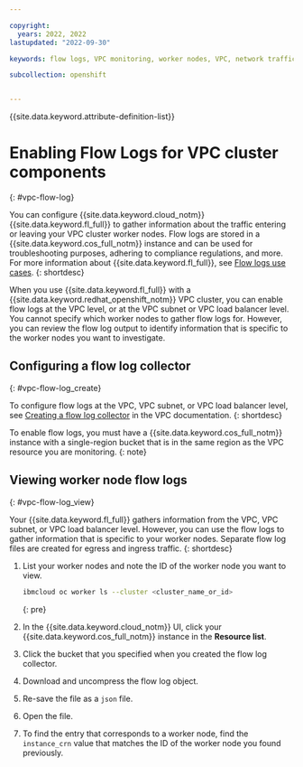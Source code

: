 ```yaml
---

copyright: 
  years: 2022, 2022
lastupdated: "2022-09-30"

keywords: flow logs, VPC monitoring, worker nodes, VPC, network traffic, collector

subcollection: openshift


---
```


{{site.data.keyword.attribute-definition-list}}


# Enabling Flow Logs for VPC cluster components
{: #vpc-flow-log}

You can configure {{site.data.keyword.cloud_notm}} {{site.data.keyword.fl_full}} to gather information about the traffic entering or leaving your VPC cluster worker nodes. Flow logs are stored in a {{site.data.keyword.cos_full_notm}} instance and can be used for troubleshooting purposes, adhering to compliance regulations, and more. For more information about {{site.data.keyword.fl_full}}, see [Flow logs use cases](/docs/vpc?topic=vpc-flow-logs&interface=ui#flow-logs-use-cases).
{: shortdesc}

When you use {{site.data.keyword.fl_full}} with a {{site.data.keyword.redhat_openshift_notm}} VPC cluster, you can enable flow logs at the VPC level, or at the VPC subnet or VPC load balancer level. You cannot specify which worker nodes to gather flow logs for. However, you can review the flow log output to identify information that is specific to the worker nodes you want to investigate.

## Configuring a flow log collector
{: #vpc-flow-log_create}

To configure flow logs at the VPC, VPC subnet, or VPC load balancer level, see [Creating a flow log collector](/docs/vpc?topic=vpc-ordering-flow-log-collector) in the VPC documentation. 
{: shortdesc}

To enable flow logs, you must have a {{site.data.keyword.cos_full_notm}} instance with a single-region bucket that is in the same region as the VPC resource you are monitoring. 
{: note}

## Viewing worker node flow logs
{: #vpc-flow-log_view}

Your {{site.data.keyword.fl_full}} gathers information from the VPC, VPC subnet, or VPC load balancer level. However, you can use the flow logs to gather information that is specific to your worker nodes. Separate flow log files are created for egress and ingress traffic. 
{: shortdesc}

1. List your worker nodes and note the ID of the worker node you want to view.

    ```sh
    ibmcloud oc worker ls --cluster <cluster_name_or_id>
    ```
    {: pre}

2. In the {{site.data.keyword.cloud_notm}} UI, click your {{site.data.keyword.cos_full_notm}} instance in the **Resource list**.
3. Click the bucket that you specified when you created the flow log collector.
4. Download and uncompress the flow log object. 
5. Re-save the file as a `json` file.
6. Open the file. 
7. To find the entry that corresponds to a worker node, find the `instance_crn` value that matches the ID of the worker node you found previously.
